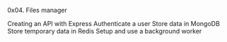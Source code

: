 0x04. Files manager

Creating an API with Express
Authenticate a user
Store data in MongoDB
Store temporary data in Redis
Setup and use a background worker
